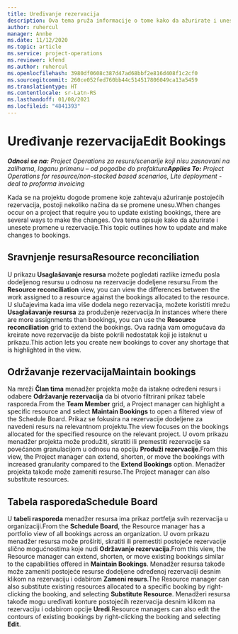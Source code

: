 ```yaml
---
title: Uređivanje rezervacija
description: Ova tema pruža informacije o tome kako da ažurirate i unesete promene u rezervacije.
author: ruhercul
manager: Annbe
ms.date: 11/12/2020
ms.topic: article
ms.service: project-operations
ms.reviewer: kfend
ms.author: ruhercul
ms.openlocfilehash: 3980df0608c387d47ad68bbf2e816d408f1c2cf0
ms.sourcegitcommit: 260ce052fed760bb44c514517806049ca13a5459
ms.translationtype: HT
ms.contentlocale: sr-Latn-RS
ms.lasthandoff: 01/08/2021
ms.locfileid: "4841393"
---
```

# <a name="edit-bookings"></a><span data-ttu-id="3e667-103">Uređivanje rezervacija</span><span class="sxs-lookup"><span data-stu-id="3e667-103">Edit Bookings</span></span>

<span data-ttu-id="3e667-104">_**Odnosi se na:** Project Operations za resurs/scenarije koji nisu zasnovani na zalihama, laganu primenu – od pogodbe do profakture_</span><span class="sxs-lookup"><span data-stu-id="3e667-104">_**Applies To:** Project Operations for resource/non-stocked based scenarios, Lite deployment - deal to proforma invoicing_</span></span>


<span data-ttu-id="3e667-105">Kada se na projektu dogode promene koje zahtevaju ažuriranje postojećih rezervacija, postoji nekoliko načina da se promene unesu.</span><span class="sxs-lookup"><span data-stu-id="3e667-105">When changes occur on a project that require you to update existing bookings, there are several ways to make the changes.</span></span> <span data-ttu-id="3e667-106">Ova tema opisuje kako da ažurirate i unesete promene u rezervacije.</span><span class="sxs-lookup"><span data-stu-id="3e667-106">This topic outlines how to update and make changes to bookings.</span></span>

## <a name="resource-reconciliation"></a><span data-ttu-id="3e667-107">Sravnjenje resursa</span><span class="sxs-lookup"><span data-stu-id="3e667-107">Resource reconciliation</span></span>

<span data-ttu-id="3e667-108">U prikazu **Usaglašavanje resursa** možete pogledati razlike između posla dodeljenog resursu u odnosu na rezervacije dodeljene resursu.</span><span class="sxs-lookup"><span data-stu-id="3e667-108">From the **Resource reconciliation** view, you can view the differences between the work assigned to a resource against the bookings allocated to the resource.</span></span> <span data-ttu-id="3e667-109">U slučajevima kada ima više dodela nego rezervacija, možete koristiti mrežu **Usaglašavanje resursa** za produženje rezervacija.</span><span class="sxs-lookup"><span data-stu-id="3e667-109">In instances where there are more assignments than bookings, you can use the **Resource reconciliation** grid to extend the bookings.</span></span> <span data-ttu-id="3e667-110">Ova radnja vam omogućava da kreirate nove rezervacije da biste pokrili nedostatak koji je istaknut u prikazu.</span><span class="sxs-lookup"><span data-stu-id="3e667-110">This action lets you create new bookings to cover any shortage that is highlighted in the view.</span></span>

## <a name="maintain-bookings"></a><span data-ttu-id="3e667-111">Održavanje rezervacija</span><span class="sxs-lookup"><span data-stu-id="3e667-111">Maintain bookings</span></span>

<span data-ttu-id="3e667-112">Na mreži **Član tima** menadžer projekta može da istakne određeni resurs i odabere **Održavanje rezervacija** da bi otvorio filtrirani prikaz tabele rasporeda.</span><span class="sxs-lookup"><span data-stu-id="3e667-112">From the **Team Member** grid, a Project manager can highlight a specific resource and select **Maintain Bookings** to open a filtered view of the Schedule Board.</span></span> <span data-ttu-id="3e667-113">Prikaz se fokusira na rezervacije dodeljene za navedeni resurs na relevantnom projektu.</span><span class="sxs-lookup"><span data-stu-id="3e667-113">The view focuses on the bookings allocated for the specified resource on the relevant project.</span></span> <span data-ttu-id="3e667-114">U ovom prikazu menadžer projekta može produžiti, skratiti ili premestiti rezervacije sa povećanom granulacijom u odnosu na opciju **Produži rezervacije**.</span><span class="sxs-lookup"><span data-stu-id="3e667-114">From this view, the Project manager can extend, shorten, or move the bookings with increased granularity compared to the **Extend Bookings** option.</span></span> <span data-ttu-id="3e667-115">Menadžer projekta takođe može zameniti resurse.</span><span class="sxs-lookup"><span data-stu-id="3e667-115">The Project manager can also substitute resources.</span></span>

## <a name="schedule-board"></a><span data-ttu-id="3e667-116">Tabela rasporeda</span><span class="sxs-lookup"><span data-stu-id="3e667-116">Schedule Board</span></span>

<span data-ttu-id="3e667-117">U **tabeli rasporeda** menadžer resursa ima prikaz portfelja svih rezervacija u organizaciji.</span><span class="sxs-lookup"><span data-stu-id="3e667-117">From the **Schedule Board**, the Resource manager has a portfolio view of all bookings across an organization.</span></span> <span data-ttu-id="3e667-118">U ovom prikazu menadžer resursa može proširiti, skratiti ili premestiti postojeće rezervacije slično mogućnostima koje nudi **Održavanje rezervacija**.</span><span class="sxs-lookup"><span data-stu-id="3e667-118">From this view, the Resource manager can extend, shorten, or move existing bookings similar to the capabilities offered in **Maintain Bookings**.</span></span> <span data-ttu-id="3e667-119">Menadžer resursa takođe može zameniti postojeće resurse dodeljene određenoj rezervaciji desnim klikom na rezervaciju i odabirom **Zameni resurs**.</span><span class="sxs-lookup"><span data-stu-id="3e667-119">The Resource manager can also substitute existing resources allocated to a specific booking by right-clicking the booking, and selecting **Substitute Resource**.</span></span> <span data-ttu-id="3e667-120">Menadžeri resursa takođe mogu uređivati konture postojećih rezervacija desnim klikom na rezervaciju i odabirom opcije **Uredi**.</span><span class="sxs-lookup"><span data-stu-id="3e667-120">Resource managers can also edit the contours of existing bookings by right-clicking the booking and selecting **Edit**.</span></span>
